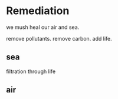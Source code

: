 # Remediation

we mush heal our air and sea.

remove pollutants. remove carbon. add life.

## sea

filtration through life

## air
